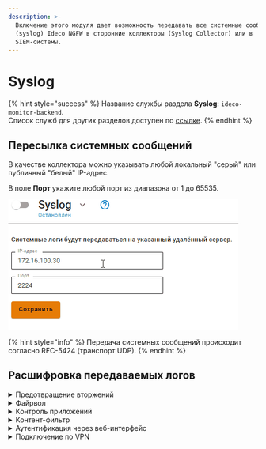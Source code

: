 ```yaml
---
description: >-
  Включение этого модуля дает возможность передавать все системные сообщения
  (syslog) Ideco NGFW в сторонние коллекторы (Syslog Collector) или в
  SIEM-системы.
---
```


# Syslog

{% hint style="success" %}
Название службы раздела **Syslog**: `ideco-monitor-backend`. \
Список служб для других разделов доступен по [ссылке](/settings/server-management/terminal.md).
{% endhint %}

## Пересылка системных сообщений

В качестве коллектора можно указывать любой локальный "серый" или публичный "белый" IP-адрес.

В поле **Порт** укажите любой порт из диапазона от 1 до 65535.

![](/.gitbook/assets/syslog.gif)

{% hint style="info" %}
Передача системных сообщений происходит согласно RFC-5424 (транспорт UDP).
{% endhint %}

## Расшифровка передаваемых логов

<details>

<summary>Предотвращение вторжений</summary>

{% code overflow="wrap" %}
```
192.168.100.2	Dec 14 15:48:38		daemon	warning		timestamp:2022-12-14 10:48:34.808465+00:00,flow_id:1189034483406353,in_iface:seq:Leth1:3:m,sensor_name:suricata_debug,event_type:alert,src_ip:192.168.100.11,src_port:61790,src_country:,src_country_code:,src_session_uuid:7100d1c8-017f-4cbf-8b78-482839300211,src_user_id:2,src_user_name:a.istomina,dest_ip:192.168.100.2,dest_port:53,dest_country:,dest_country_code:,dest_session_uuid:,dest_user_id:-1,dest_user_name:,proto:UDP,alert.signature_id:1003892,alert.signature:Windows Telemetry,alert.category:Telemetry Windows,alert.severity:3,alert.gid:1,alert.action:blocked,http.hostname:,http.url:,http.http_user_agent:,flow.pkts_toserver:1,flow.pkts_toclient:0,flow.bytes_toserver:73,flow.bytes_toclient:0,flow.start:2022-12-14 10:48:34.808465+00:00,flow.end:2022-12-14 10:48:35.580143+00:00,flow.age:0,flow.state:,flow.reason:,flow.alerted:0,tcp.tcp_flags:,tcp.tcp_flags_ts:,tcp.tcp_flags_tc:,tcp.cwr:0,tcp.ecn:0,tcp.urg:0,tcp.ack:0,tcp.psh:0,tcp.rst:0,tcp.syn:0,tcp.fin:0,tcp.state:
```
{% endcode %}

где:
* **192.168.100.2** - ip-адрес NGFW отправителя;
* **Dec 14 15:48:38** - время получения события по Syslog;	
* **timestamp:** 2022-12-14 10:48:34.808465+00:00 - время события в системе предотвращения вторжений, может не совпадать с временем получения события по Syslog;
* **flow_id:** 1189034483406353 - внутренний идентификатор системы предотвращения вторжений flow (сессии);
* **in_iface:** seq:Leth1:3:m - содержит идентификатор входящего интерфейса;
* **sensor_name:** suricata_debug - имя экземпляра системы предотвращения вторжений;
* **event_type:** alert - тип события;
* **src_ip:** 192.168.100.11 - IP-адрес источника;
* **src_port:** 61790 - порт источника;
* **src_country:** - название местоположения источника;
* **src_country_code:** - ISO-код страны источника;
* **src_session_uuid:** 7100d1c8-017f-4cbf-8b78-482839300211 - внутренний идентификатор сессии Ideco NGFW источника;
* **src_user_id:** 2 - идентификатор пользователя источника;
* **src_user_name:** a.istomina- имя пользователя источника;
* **dest_ip:** 192.168.100.2 - IP-адрес назначения;
* **dest_port:** 53 - порт назначения;
* **dest_country:** - название местоположения назначения;
* **dest_country_code:** - ISO-код страны назначения;
* **dest_session_uuid:** - внутренний идентификатор сессии Ideco NGFW назначения;
* **dest_user_id:** -1 - идентификатор пользователя назначения;
* **dest_user_name:** - имя пользователя назначения;
* **proto:** UDP - протокол;
* **alert.signature_id:** 1003892 - ID правила системы предотвращения вторжений;
* **alert.signature:** Windows Telemetry - сообщение из сработавшего правила;
* **alert.category:** Telemetry Windows - описание колонки в веб-интерфейсе События безопасности; \
  Соответствие *alert.category:* -> *alert.signature* описаны в [файле](https://static.ideco.ru/static/alert.category%20-%20alert.signature.pdf).
* **alert.severity:** 3 - уровень угрозы, может принимать значения 1, 2, 3 и 256, где 1 - самый высокий уровень угрозы;


Служебные поля результата анализа HTTP-трафика. Заполняются, если в процессе анализа трафика был определен HTTP-протокол:
* **http.hostname:** - идентификатор хоста;
* **http.url:** - url, на который велось обращение;
* **http.http_user_agent:** - информация, идентифицирующая HTTP-клиента.
  
Служебные поля flow (сессии):

* **flow.pkts_toserver** :1 - количество пакетов, переданное от клиента к серверу;
* **flow.pkts_toclient:** 0 - количество пакетов, переданное от сервера к клиенту;
* **flow.bytes_toserver:** 73 - количество байт, переданное от клиента к серверу;
* **flow.bytes_toclient:** 0 - количество байт, переданное от сервера к клиенту;
* **flow.start:** 2022-12-14 10:48:34.808465+00:00 - начало;
* **flow.end:** 2022-12-14 10:48:35.580143+00:00 - окончание;
* **flow.age:** 0 - возраст;
* **flow.state:** - текущее состояние;
* **flow.reason:** - запущена ли IPsec в режиме отладки;
* **flow.alerted:** 0 - сгенерировался ли поток alert;

Состояние флага [TCP flow(сессии)](https://ru.wikipedia.org/wiki/Transmission_Control_Protocol#%D0%A4%D0%BB%D0%B0%D0%B3%D0%B8_(%D1%83%D0%BF%D1%80%D0%B0%D0%B2%D0%BB%D1%8F%D1%8E%D1%89%D0%B8%D0%B5_%D0%B1%D0%B8%D1%82%D1%8B)): 

* **tcp.tcp_flags:** - значение поля flags в заголовке TCP;
* **tcp.tcp_flags_ts:** -  [timestamp флаги](https://www.atraining.ru/windows-network-tuning/#:~:text=TCP%20Timestamps%20–%20базовая%20низкоуровневая,не%20может%20высчитать%20данные%20значения);
* **tcp.tcp_flags_tc:** - [флаг Truncated response](https://www.rfc-editor.org/rfc/rfc5966);
* **tcp.cwr:** 0;
* **tcp.ecn:** 0;
* **tcp.urg:** 0;
* **tcp.ack:** 0;
* **tcp.psh:** 0;
* **tcp.rst:** 0;
* **tcp.syn:** 0;
* **tcp.fin:** 0;
* **tcp.state:** - [состояния сеанса TCP](https://ru.wikipedia.org/wiki/Transmission_Control_Protocol#Состояния_сеанса_TCP).

</details>

<details>

<summary>Файрвол</summary>

{% code overflow="wrap" %}
```
ноя 24 09:36:27 localhost ideco-nflog[691]: UDP      src 192.168.100.12   sport 137   dst 40.125.122.151   dport 137   table FWD  rule  1    action accept
```
{% endcode %}

* **UDP** - протокол, принимает значения UDP, TCP, ICMP, GRE, ESP и AH;
* **src** - IP-адрес источника;
* **dst** - IP-адрес назначения;
* **sport** - порт источника для UDP и TCP;
* **dport** - порт назначения для UDP и TCP;
* **table** - таблица правил, в которой произошло логирование;
* **rule** - ID правила из таблицы *rule*;
* **action** - действие, которое произошло.

</details>

<details>

<summary>Контроль приложений</summary>

{% code overflow="wrap" %}
```
192.168.100.2	Jan 12 11:00:15	1	user	err		2023-01-12T11:00:14+05:00 localhost app-control 2027 - - (flow_info_rules_was_checked) 192.168.100.11:52514 -> 192.168.100.2:53 [Amazon] = 'DROP'. 
```
{% endcode %}

* **2027** - идентификатор процесса;
* **192.168.100.11:52514** - ip-адрес источника;
* **192.168.100.2:53 [Amazon]** = 'DROP' - результат анализа трафика, где  *[Amazon]* название приложения, к которому был применен результат. [Список всех приложений](https://static.ideco.ru/static/app_control.pdf).

</details>

<details>

<summary>Контент-фильтр</summary>

Просмотр логов доступен в веб-интерфейсе в разделе **Мониторинг -> Журналы**. Название служб для фильтрации: ideco-content-filter-backend и squid ().

Пример блокировки ресурса:

{% code overflow="wrap" %}
```
192.168.101.130    Mar 31 14:56:57    1    daemon    info        2023-03-31T14:56:56+05:00 localhost squid 5950 - - 192.168.101.131 - - [31/Mar/2023:14:56:56 +0500] "GET https://www.igromania.ru/? HTTP/1.1" 403 7455 "https://yandex.ru/" "Mozilla/5.0 (X11; Ubuntu; Linux x86_64; rv:109.0) Gecko/20100101 Firefox/111.0" TCP_DENIED:HIER_NONE "Custom deny 8 Игры extended.id.21 group.id.1 " 
```
{% endcode %}

* **5950** - идентификатор процесса;
* **192.168.101.131** - IP-адрес пользователя;
* **[31/Mar/2023:14:56:56 +0500] "GET https://www.igromania.ru/? HTTP/1.1**:
  * **[31/Mar/2023:14:56:56 +0500]** - дата/время события блокировки;
  * **GET** - метод;
  * **https://www.igromania.ru/?** - URL заблокированного ресурса;
  * **HTTP/1.1** - протокол; 
* **403** - код состояния HTTP;
* **7455** - передано байт (в ответ, включая HTTP заголовок);
* **https://yandex.ru/** - [HTTP referer](https://ru.wikipedia.org/wiki/HTTP_referer);
* **Mozilla/5.0 (X11; Ubuntu; Linux x86_64; rv:109.0) Gecko/20100101 Firefox/111.0** - цифровой отпечаток браузера; 
* **TCP_DENIED:HIER_NONE** - техническое сообщение от [squid](http://wiki.squid-cache.org/SquidFaq/SquidLogs#Squid_result_codes);
* **Custom deny 8 Игры extended.id.21 group.id.1**:
  * **Custom deny 8 Игры** - описание и номер правила блокировки;
  * **extended.id.21** - категория сайта;
  * **group.id.1** - значение поля **Применяется для** в сработавшем правиле.

</details>

<details>

<summary>Аутентификация через веб-интерфейс</summary>

{% code overflow="wrap" %}
```
192.168.100.2	Jan 12 11:02:15	1	daemon	info		2023-01-12T11:02:14+05:00 localhost fail2ban.filter 779 - - INFO [utm-web-interface] Found 192.168.100.1 - 2023-01-12 11:02:14 
192.168.100.2	Jan 12 11:02:36	1	daemon	notice		2023-01-12T11:02:35+05:00 localhost fail2ban.actions 779 - - NOTICE [utm-web-interface] Ban 192.168.100.1 

```
{% endcode %}

* **info** или **notice** - приоритет сообщения в логах в виде информационного сообщения или уведомления;
* **779** - идентификатор процесса;
* **INFO [utm-web-interface] Found 192.168.100.1 - 2023-01-12 11:02:14** - факт обнаружения правил безопасности с указанием группы правил ([utm-web-interface]), ip-адреса и даты/времени. Список групп правил: 
  * utm-dovecot;
  * utm-postfix-connrate.conf;
  * utm-postscreen-prgrt.conf; 
  * utm-reverse-proxy.conf;
  * utm-roundcube.conf;
  * utm-smtp.conf;
  * utm-ssh.conf;
  * utm-two-factor-codes.conf;
  * utm-vpn-authd.conf;
  * utm-vpn-pppoe-authd.conf;
  * utm-web-interface.conf;
  * utm-wireguard-backend.conf.
* **NOTICE [utm-web-interface] Ban 192.168.100.1** - факт блокировки или разблокировки ip-адреса, где:
  * **Ban** - факт блокировки;
  * **Unban** - факт разблокировки.

</details>

<details>

<summary>Подключение по VPN</summary>

{% code overflow="wrap" %}
```
192.168.100.2	Jan 12 11:10:06	1	local0	info		2023-01-12T11:10:05+05:00 localhost ideco-vpn-authd 1356 - - Start vpn authorization ('user_1', '192.168.100.11', 'pptp'). 
192.168.100.2	Jan 12 11:10:06	1	local0	info		2023-01-12T11:10:05+05:00 localhost ideco-vpn-authd 1356 - - Subnet 10.128.187.17/32 is authorized as user 'user_1'. Connection made from '192.168.100.11', type 'pptp'.
```
{% endcode %}

* **1356** - идентификатор процесса;
* **Start vpn authorization**('user_1', '192.168.100.11', 'pptp') - факт запроса на авторизацию с информацией о запрашиваемом подключении, где:
  *  **user_1** - логин пользователя; 
  *  **192.168.100.11** - ip-адрес, откуда установлено подключение;
  *  **pptp** - протокол.
* **Subnet 10.128.187.17/32** - факт успешной авторизации с локальным ip-адресом.

</details>